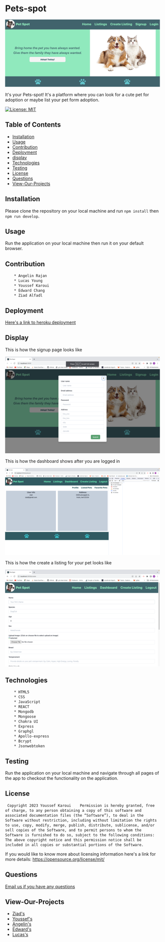 # Pets-spot
![alt text](./client/public/images/README.screenshot.png)

It's your Pets-spot! It's a platform where you can look for a cute pet for adoption or maybe list your pet form adoption.
 
  [![License: MIT](https://img.shields.io/badge/License-MIT-yellow.svg)](https://opensource.org/licenses/MIT)

  ## Table of Contents

  - [Installation](#installation)
  - [Usage](#usage)
  - [Contribution](#contribution)
  - [Deployment](#deployment)
  - [display](#display)
  - [Technologies](#technologies)
  - [Testing](#testing)
  - [License](#license)
  - [Questions](#questions)
  - [View-Our-Projects](#projects)


  <a name="installation"></a>
  ## Installation

  Please clone the repository on your local machine and run `npm install` then `npm run develop`.

  <a name= "usage"></a>

  ## Usage

  Run the application on your local machine then run it on your default browser. 
  
  <a name="contribution"></a>

  ## Contribution 
    
        * Angelin Rajan 
        * Lucas Young
        * Youssef Karoui
        * Edward Chang
        * Ziad Alfadl
  

  <a name= "deployment"></a>

  ## Deployment

  [Here's a link to heroku deployment](https://shielded-beach-29867-5efce834725b.herokuapp.com/)

  <a name= "display"></a>

  ## Display


 This is how the signup page looks like
   
   ![alt text](./client/public/images/signup.screenshot.png)


 This is how the dashboard shows after you are logged in 

  
  ![alt text](./client/public/images/dashboard.screenshot.png)

 This is how the create a listing for your pet looks like 

  
  ![alt text](./client/public/images/create.listing.screenshot.png)

 


  






  <a name= "technologies"></a>

  ## Technologies

        * HTML5
        * CSS
        * JavaScript
        * REACT
        * Mongodb
        * Mongoose
        * Chakra UI
        * Express
        * Graphgl
        * Apollo-express
        * Bcrypt
        * Jsonwebtoken



  <a name="testing"></a>

  ## Testing 

  Run the application on your local machine and navigate through all pages of the app to checkout the functionality  on the application.

  <a name="license"></a>

  ## License 

     Copyright 2023 Youssef Karoui    Permission is hereby granted, free of charge, to any person obtaining a copy of this software and associated documentation files (the “Software”), to deal in the Software without restriction, including without limitation the rights to use, copy, modify, merge, publish, distribute, sublicense, and/or sell copies of the Software, and to permit persons to whom the Software is furnished to do so, subject to the following conditions: The above copyright notice and this permission notice shall be included in all copies or substantial portions of the Software.

  If you would like to know more about licensing information here's a link for more details: https://opensource.org/license/mit/

  <a name="questions"></a>

  ## Questions 

  [Email us if you have any questions](mailto:youssefkaroui6@gmail.com;uwlryroung@gmail.com;ziad.t.alfadl@gmail.com;boyofpopsicle@gmail.com;angelinrajan20@gmail.com)

<a name="projects"></a>

## View-Our-Projects
 
 * [Ziad's](https://github.com/Z-Alfadl?tab=repositories)
 * [Youssef's](https://github.com/youssefkaroui?tab=repositories)
 * [Angelin's](https://github.com/angelinrajan?tab=repositories)
 * [Edward's](https://github.com/ednihilator?tab=repositories)
 * [Lucas's](https://github.com/uwlryoung?tab=repositories)

  